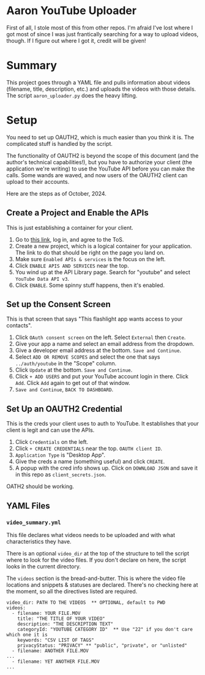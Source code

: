 # Aaron YouTube Uploader

First of all, I stole most of this from other repos. I'm afraid I've lost where I got most of
since I was just frantically searching for a way to upload videos, though. If I figure out
where I got it, credit will be given!

# Summary

This project goes through a YAML file and pulls information about videos (filename, title, 
description, etc.) and uploads the videos with those details. The script `aaron_uploader.py` 
does the heavy lifting.

# Setup

You need to set up OAUTH2, which is much easier than you think it is. The complicated 
stuff is handled by the script.

The functionality of OAUTH2 is beyond the scope of this document (and the author's technical
capabilities!), but you have to authorize your client (the application we're writing) to use
the YouTube API before you can make the calls. Some wands are waved, and now users of the OAUTH2
client can upload to their accounts.

Here are the steps as of October, 2024.

## Create a Project and Enable the APIs

This is just establishing a container for your client.

1. Go to [this link](https://console.cloud.google.com/apis/api/youtube.googleapis.com),
log in, and agree to the ToS.
1. Create a new project, which is a logical container for your application. The link to do that 
should be right on the page you land on.
1. Make sure `Enabled APIs & services` is the focus on the left.
1. Click `ENABLE APIS AND SERVICES` near the top.
1. You wind up at the API Library page. Search for "youtube" and select `YouTube Data API v3`.
1. Click `ENABLE`. Some spinny stuff happens, then it's enabled.

## Set up the Consent Screen

This is that screen that says "This flashlight app wants access to your contacts". 

1. Click `OAuth consent screen` on the left. Select `External` then `Create`.
1. Give your app a name and select an email address from the dropdown.
1. Give a developer email address at the bottom. `Save and Continue`.
1. Select `ADD OR REMOVE SCOPES` and select the one that says `../auth/youtube` in the "Scope" column.
1. Click `Update` at the bottom. `Save and Continue`.
1. Click `+ ADD USERS` and put your YouTube account login in there. Click `Add`. Click `Add` again
to get out of that window.
1. `Save and Continue`, `BACK TO DASHBOARD`.

## Set Up an OAUTH2 Credential

This is the creds your client uses to auth to YouTube. It establishes that your client is legit and
can use the APIs.

1. Click `Credentials` on the left.
1. Click `+ CREATE CREDENTIALS` near the top. `OAUTH client ID`.
1. `Application Type` is "Desktop App".
1. Give the creds a name (something useful) and click `CREATE`.
1. A popup with the cred info shows up. Click on `DOWNLOAD JSON` and save it in this repo as
`client_secrets.json`.

OATH2 should be working.

## YAML Files

### `video_summary.yml`

This file declares what videos needs to be uploaded and with what characteristics they have.

There is an optional `video_dir` at the top of the structure to tell the script where to look for the
video files. If you don't declare on here, the script looks in the current directory.

The `videos` section is the bread-and-butter. This is where the video file locations and snippets &
statuses are declared. There's no checking here at the moment, so all the directives listed are
required.
```
video_dir: PATH TO THE VIDEOS  ** OPTIONAL, default to PWD
videos:
  - filename: YOUR FILE.MOV
    title: "THE TITLE OF YOUR VIDEO"
    description: "THE DESCRIPTION TEXT"
    categoryId: "YOUTUBE CATEGORY ID"  ** Use "22" if you don't care which one it is
    keywords: "CSV LIST OF TAGS"
    privacyStatus: "PRIVACY" ** "public", "private", or "unlisted"
  - filename: ANOTHER FILE.MOV
...
  - filename: YET ANOTHER FILE.MOV
...
```


